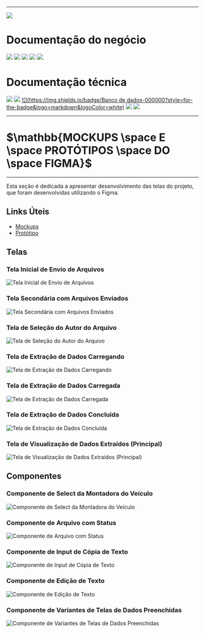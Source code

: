 
---
[![](https://img.shields.io/badge/Home-000000?style=for-the-badge&logo=markdown&logoColor=white)](home)

# Documentação do negócio
[![](https://img.shields.io/badge/Sprints-000000?style=for-the-badge&logo=markdown&logoColor=white)](sprints)
[![](https://img.shields.io/badge/Requisitos-000000?style=for-the-badge&logo=markdown&logoColor=white)](requisitos)
[![](https://img.shields.io/badge/Processos-000000?style=for-the-badge&logo=markdown&logoColor=white)](processos)
[![](https://img.shields.io/badge/Gerência-000000?style=for-the-badge&logo=markdown&logoColor=white)](gerencia)
[![](https://img.shields.io/badge/Horários-000000?style=for-the-badge&logo=markdown&logoColor=white)](horarios)

# Documentação técnica
[![](https://img.shields.io/badge/Arquitetura-000000?style=for-the-badge&logo=markdown&logoColor=white)](arquitetura)
[![](https://img.shields.io/badge/Mockups-FF7518?style=for-the-badge&logo=markdown&logoColor=black)](mockups)
[![](https://img.shields.io/badge/Banco de dados-000000?style=for-the-badge&logo=markdown&logoColor=white)](banco_dados)
[![](https://img.shields.io/badge/Instalação-000000?style=for-the-badge&logo=markdown&logoColor=white)](instalacao)
[![](https://img.shields.io/badge/Configuração-000000?style=for-the-badge&logo=markdown&logoColor=white)](configuracao)

---
# $`\mathbb{MOCKUPS \space E \space PROTÓTIPOS \space DO \space FIGMA}`$
---

Esta seção é dedicada a apresentar desenvolvimento das telas do projeto, que foram desenvolvidas utilizando o Figma.

## Links Úteis

-   [Mockups](https://www.figma.com/file/ZiXeRX84pQngz6GPoXnFgU/Figma-Oficial---AGES%26Sinosserra?node-id=0-1&t=wwhjHaTpCBwkcaUp-0)
-   [Protótipo](https://www.figma.com/proto/ZiXeRX84pQngz6GPoXnFgU/Figma-Oficial---AGES%26Sinosserra?node-id=245-1556&scaling=contain&page-id=0%3A1&starting-point-node-id=245%3A1556)

## Telas

### Tela Inicial de Envio de Arquivos

![Tela Inicial de Envio de Arquivos](https://tools.ages.pucrs.br/veiculos-via-montadora/wiki/-/raw/main/pictures/figmaMockups/01_HomeScreen.jpg)

### Tela Secondária com Arquivos Enviados

![Tela Secondária com Arquivos Enviados](https://tools.ages.pucrs.br/veiculos-via-montadora/wiki/-/raw/main/pictures/figmaMockups/02_FileUpload.jpg)

### Tela de Seleção do Autor do Arquivo

![Tela de Seleção do Autor do Arquivo](https://tools.ages.pucrs.br/veiculos-via-montadora/wiki/-/raw/main/pictures/figmaMockups/03_FileType.jpg)

### Tela de Extração de Dados Carregando

![Tela de Extração de Dados Carregando](https://tools.ages.pucrs.br/veiculos-via-montadora/wiki/-/raw/main/pictures/figmaMockups/04_FilesReading.jpg)

### Tela de Extração de Dados Carregada

![Tela de Extração de Dados Carregada](https://tools.ages.pucrs.br/veiculos-via-montadora/wiki/-/raw/main/pictures/figmaMockups/05_FilesReadingLoaded.jpg)

### Tela de Extração de Dados Concluída

![Tela de Extração de Dados Concluída](https://tools.ages.pucrs.br/veiculos-via-montadora/wiki/-/raw/main/pictures/figmaMockups/06_FilesRead.jpg)

### Tela de Visualização de Dados Extraídos (Principal)

![Tela de Visualização de Dados Extraídos (Principal)](https://tools.ages.pucrs.br/veiculos-via-montadora/wiki/-/raw/main/pictures/figmaMockups/07_MainScreen.jpg)

## Componentes

### Componente de Select da Montadora do Veículo

![Componente de Select da Montadora do Veículo](https://tools.ages.pucrs.br/veiculos-via-montadora/wiki/-/raw/main/pictures/figmaMockups/components/&%20DropdownField.png)

### Componente de Arquivo com Status

![Componente de Arquivo com Status](https://tools.ages.pucrs.br/veiculos-via-montadora/wiki/-/raw/main/pictures/figmaMockups/components/FileIcon.png)

### Componente de Input de Cópia de Texto

![Componente de Input de Cópia de Texto](https://tools.ages.pucrs.br/veiculos-via-montadora/wiki/-/raw/main/pictures/figmaMockups/components/Input.png)

### Componente de Edição de Texto

![Componente de Edição de Texto](https://tools.ages.pucrs.br/veiculos-via-montadora/wiki/-/raw/main/pictures/figmaMockups/components/EditButton.png)

### Componente de Variantes de Telas de Dados Preenchidas

![Componente de Variantes de Telas de Dados Preenchidas](https://tools.ages.pucrs.br/veiculos-via-montadora/wiki/-/raw/main/pictures/figmaMockups/components/Dados.png)
